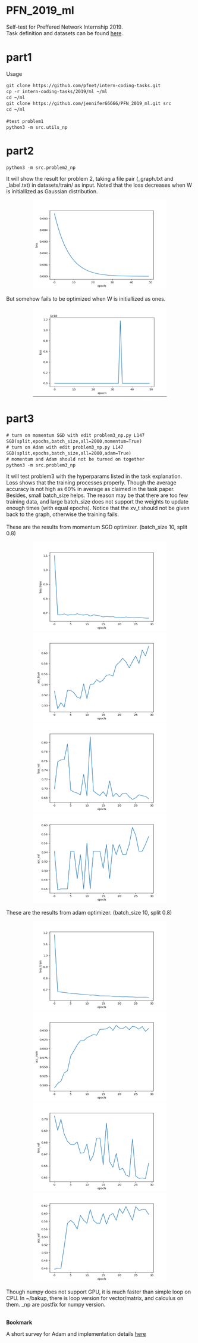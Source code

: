 # PFN_2019_ml
Self-test for Preffered Network Internship 2019. <br>
Task definition and datasets can be found [here](https://github.com/pfnet/intern-coding-tasks/tree/master/2019/machine_learning).
# part1
Usage
```
git clone https://github.com/pfnet/intern-coding-tasks.git
cp -r intern-coding-tasks/2019/ml ~/ml
cd ~/ml
git clone https://github.com/jennifer66666/PFN_2019_ml.git src
cd ~/ml

#test problem1
python3 -m src.utils_np
```
# part2
```
python3 -m src.problem2_np
```
It will show the result for problem 2, taking a file pair (_graph.txt and _label.txt) in datasets/train/ as input. Noted that the loss decreases when W is initiallized as Gaussian distribution. 
<p align="center">
  <img src="https://github.com/jennifer66666/PFN_2019_ml/blob/master/pics/loss_p2_decrease_under0001.png" width="360" height="240" title="Gaussian"/>
</p>
But somehow fails to be optimized when W is initiallized as ones.
<p align="center">
<img src="https://github.com/jennifer66666/PFN_2019_ml/blob/master/pics/loss_nodcrease_ones.png" width="360" height="240" title="Ones"/>
</p>

# part3

```
# turn on momentum SGD with edit problem3_np.py L147 SGD(split,epochs,batch_size,all=2000,momentum=True)
# turn on Adam with edit problem3_np.py L147 SGD(split,epochs,batch_size,all=2000,adam=True)
# momentum and Adam should not be turned on together
python3 -m src.problem3_np
```
It will test problem3 with the hyperparams listed in the task explanation. Loss shows that the training processes properly. Though the average accuracy is not high as 60% in average as claimed in the task paper. Besides, small batch_size helps. The reason may be that there are too few training data, and large batch_size does not support the weights to update enough times (with equal epochs). Notice that the xv_t should not be given back to the graph, otherwise the training fails. <br>
<br>
These are the results from momentum SGD optimizer. (batch_size 10, split 0.8)
<p align="center">
<img src="https://github.com/jennifer66666/PFN_2019_ml/blob/master/pics/loss_train_momentum.png" width="360" height="240" title="loss_train"/><img src="https://github.com/jennifer66666/PFN_2019_ml/blob/master/pics/acc_train_momentum.png" width="360" height="240" title="acc_train"/>
<img src="https://github.com/jennifer66666/PFN_2019_ml/blob/master/pics/loss_val_momentum.png" width="360" height="240" title="loss_val"/><img src="https://github.com/jennifer66666/PFN_2019_ml/blob/master/pics/acc_val_momentum.png" width="360" height="240" title="acc_val"/>
</p>
These are the results from adam optimizer. (batch_size 10, split 0.8)
<p align="center">
<img src="https://github.com/jennifer66666/PFN_2019_ml/blob/master/pics/loss_train_adam.png" width="360" height="240" title="loss_train"/><img src="https://github.com/jennifer66666/PFN_2019_ml/blob/master/pics/acc_train_adam.png" width="360" height="240" title="acc_train"/>
<img src="https://github.com/jennifer66666/PFN_2019_ml/blob/master/pics/loss_val_adam.png" width="360" height="240" title="loss_val"/><img src="https://github.com/jennifer66666/PFN_2019_ml/blob/master/pics/acc_val_adam.png" width="360" height="240" title="acc_val"/>
</p>
Though numpy does not support GPU, it is much faster than simple loop on CPU. In ~/bakup, there is loop version for vector/matrix, and calculus on them. _np are postfix for numpy version. <br>
<br>

**Bookmark**

A short survey for Adam and implementation details [here](https://machinelearningmastery.com/adam-optimization-algorithm-for-deep-learning/) 
